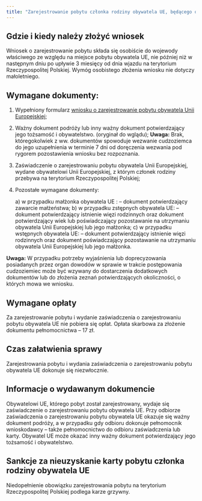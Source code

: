 ```yaml
---
title: "Zarejestrowanie pobytu członka rodziny obywatela UE, będącego obywatelem UE"
---
```


## Gdzie i kiedy należy złożyć wniosek

Wniosek o zarejestrowanie pobytu składa się osobiście do wojewody właściwego ze względu na miejsce pobytu obywatela UE, nie później niż w następnym dniu po upływie 3 miesięcy od dnia wjazdu na terytorium Rzeczypospolitej Polskiej. Wymóg osobistego złożenia wniosku nie dotyczy małoletniego.

## Wymagane dokumenty:

1. Wypełniony formularz [wniosku o zarejestrowanie pobytu obywatela Unii Europejskiej](http://localhost:3000/wnioski);
2. Ważny dokument podróży lub inny ważny dokument potwierdzający jego tożsamość i obywatelstwo. (oryginał do wglądu);
   **Uwaga:** Brak, któregokolwiek z ww. dokumentów spowoduje wezwanie cudzoziemca do jego uzupełnienia w terminie 7 dni od doręczenia wezwania pod rygorem pozostawienia wniosku bez rozpoznania.
3. Zaświadczenie o zarejestrowaniu pobytu obywatela Unii Europejskiej, wydane obywatelowi Unii Europejskiej, z którym członek rodziny przebywa na terytorium Rzeczypospolitej Polskiej;
4. Pozostałe wymagane dokumenty:

   a) w przypadku małżonka obywatela UE :
   – dokument potwierdzający zawarcie małżeństwa;
   b) w przypadku zstępnych obywatela UE:
   – dokument potwierdzający istnienie więzi rodzinnych oraz dokument potwierdzający wiek lub poświadczający pozostawanie na utrzymaniu obywatela Unii Europejskiej lub jego małżonka;
   c) w przypadku wstępnych obywatela UE:
   – dokument potwierdzający istnienie więzi rodzinnych oraz dokument poświadczający pozostawanie na utrzymaniu obywatela Unii Europejskiej lub jego małżonka.

**Uwaga:** W przypadku potrzeby wyjaśnienia lub doprecyzowania posiadanych przez organ dowodów w sprawie w trakcie postępowania cudzoziemiec może być wzywany do dostarczenia dodatkowych dokumentów lub do złożenia zeznań potwierdzających okoliczności, o których mowa we wniosku.

## Wymagane opłaty

Za zarejestrowanie pobytu i wydanie zaświadczenia o zarejestrowaniu pobytu obywatela UE nie pobiera się opłat.
Opłata skarbowa za złożenie dokumentu pełnomocnictwa – 17 zł.

## Czas załatwienia sprawy

Zarejestrowania pobytu i wydania zaświadczenia o zarejestrowaniu pobytu obywatela UE dokonuje się niezwłocznie.

## Informacje o wydawanym dokumencie

Obywatelowi UE, którego pobyt został zarejestrowany, wydaje się zaświadczenie o zarejestrowaniu pobytu obywatela UE. Przy odbiorze zaświadczenia o zarejestrowaniu pobytu obywatela UE okazuje się ważny dokument podróży, a w przypadku gdy odbioru dokonuje pełnomocnik wnioskodawcy – także pełnomocnictwo do odbioru zaświadczenia lub karty. Obywatel UE może okazać inny ważny dokument potwierdzający jego tożsamość i obywatelstwo.

## Sankcje za nieuzyskanie karty pobytu członka rodziny obywatela UE

Niedopełnienie obowiązku zarejestrowania pobytu na terytorium Rzeczypospolitej Polskiej podlega karze grzywny.
